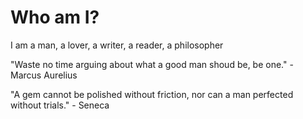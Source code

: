 # Who am I?



I am a man, a lover, a writer, a reader, a philosopher

"Waste no time arguing about what a good man shoud be, be one." - Marcus Aurelius

"A gem cannot be polished without friction, nor can a man perfected without trials." - Seneca
